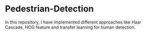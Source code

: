 # Pedestrian-Detection
In this repository, I have implemented different approaches like Haar Cascade, HOG feature and transfer learning for human detection.
